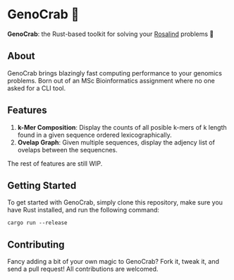 # GenoCrab 🦀

**GenoCrab**: the Rust-based toolkit for solving your
[Rosalind](<https://rosalind.info/problems/list-view/>) problems 🧬

## About

GenoCrab brings blazingly fast computing performance to your 
genomics problems. Born out of an MSc Bioinformatics assignment where no one asked for a CLI tool.

## Features

1. **k-Mer Composition**: Display the counts of all posible k-mers of k length
   found in a given sequence ordered lexicographically.
2. **Ovelap Graph**: Given multiple sequences, display the adjency list of ovelaps between the sequencnes.

The rest of features are still WIP.


## Getting Started

To get started with GenoCrab, simply clone this repository, make sure you have Rust installed, and run the following command:

```shell
cargo run --release
```

## Contributing

Fancy adding a bit of your own magic to GenoCrab? Fork it, tweak it, and send a pull request! All contributions are welcomed.
